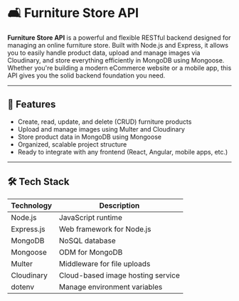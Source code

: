 # 🛋️ Furniture Store API

**Furniture Store API** is a powerful and flexible RESTful backend designed for managing an online furniture store. Built with Node.js and Express, it allows you to easily handle product data, upload and manage images via Cloudinary, and store everything efficiently in MongoDB using Mongoose. Whether you're building a modern eCommerce website or a mobile app, this API gives you the solid backend foundation you need.

---

## 🚀 Features

- Create, read, update, and delete (CRUD) furniture products
- Upload and manage images using Multer and Cloudinary
- Store product data in MongoDB using Mongoose
- Organized, scalable project structure
- Ready to integrate with any frontend (React, Angular, mobile apps, etc.)

---

## 🛠️ Tech Stack

| Technology     | Description                          |
|----------------|--------------------------------------|
| Node.js        | JavaScript runtime                   |
| Express.js     | Web framework for Node.js            |
| MongoDB        | NoSQL database                       |
| Mongoose       | ODM for MongoDB                      |
| Multer         | Middleware for file uploads          |
| Cloudinary     | Cloud-based image hosting service    |
| dotenv         | Manage environment variables         |
